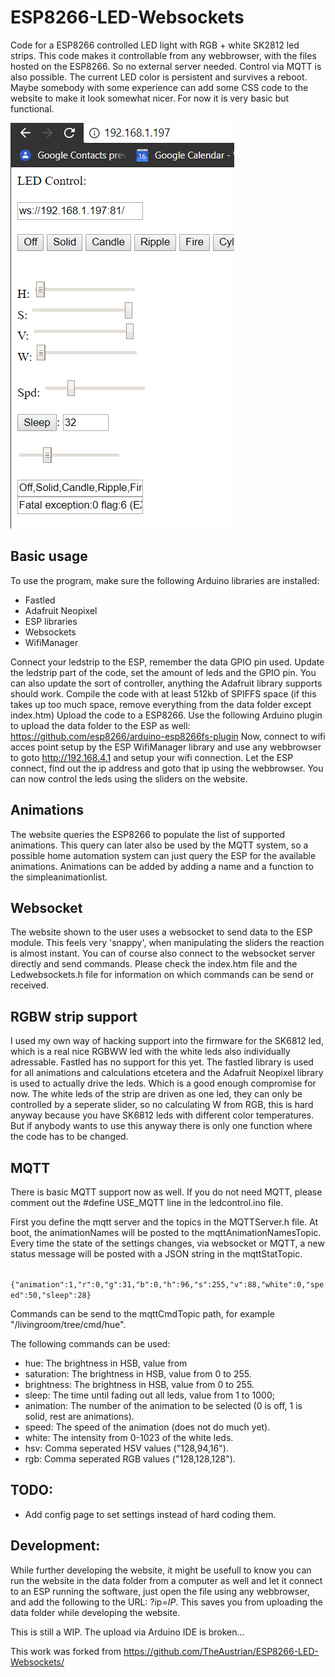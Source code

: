 # ESP8266-LED-Websockets
Code for a ESP8266 controlled LED light with RGB + white SK2812 led strips.
This code makes it controllable from any webbrowser, with the files hosted on the ESP8266. So no external server needed.
Control via MQTT is also possible.
The current LED color is persistent and survives a reboot.
Maybe somebody with some experience can add some CSS code to the website to make it look somewhat nicer. For now it is very basic but functional.

![Screenshot](screenshot.png)


## Basic usage
To use the program, make sure the following Arduino libraries are installed:
* Fastled
* Adafruit Neopixel 
* ESP libraries
* Websockets
* WifiManager

Connect your ledstrip to the ESP, remember the data GPIO pin used.
Update the ledstrip part of the code, set the amount of leds and the GPIO pin. You can also update the sort of controller, anything the Adafruit library supports should work.
Compile the code with at least 512kb of SPIFFS space (if this takes up too much space, remove everything from the data folder except index.htm)
Upload the code to a ESP8266. 
Use the following Arduino plugin to upload the data folder to the ESP as well:
https://github.com/esp8266/arduino-esp8266fs-plugin
Now, connect to wifi acces point setup by the ESP WifiManager library and use any webbrowser to goto http://192.168.4.1 and setup your wifi connection. Let the ESP connect, find out the ip address and goto that ip using the webbrowser. You can now control the leds using the sliders on the website.


## Animations
The website queries the ESP8266 to populate the list of supported animations. This query can later also be used by the MQTT system, so a possible home automation system can just query the ESP for the available animations. Animations can be added by adding a name and a function to the simpleanimationlist. 


## Websocket
The website shown to the user uses a websocket to send data to the ESP module. This feels very 'snappy', when manipulating the sliders the reaction is almost instant. You can of course also connect to the websocket server directly and send commands. Please check the index.htm file and the Ledwebsockets.h file for information on which commands can be send or received.

## RGBW strip support
I used my own way of hacking support into the firmware for the SK6812 led, which is a real nice RGBWW led with the white leds also individually adressable. Fastled has no support for this yet. The fastled library is used for all animations and calculations etcetera and the Adafruit Neopixel library is used to actually drive the leds. Which is a good enough compromise for now. The white leds of the strip are driven as one led, they can only be controlled by a seperate slider, so no calculating W from RGB, this is hard anyway because you have SK6812 leds with different color temperatures. But if anybody wants to use this anyway there is only one function where the code has to be changed.

## MQTT
There is basic MQTT support now as well. If you do not need MQTT, please comment out the #define USE_MQTT line in the ledcontrol.ino file.

First you define the mqtt server and the topics in the MQTTServer.h file.
At boot, the animationNames will be posted to the mqttAnimationNamesTopic.
Every time the state of the settings changes, via websocket or MQTT, a new status message will be posted with a JSON string in the mqttStatTopic.

``` {"animation":1,"r":0,"g":31,"b":0,"h":96,"s":255,"v":88,"white":0,"speed":50,"sleep":28}```

Commands can be send to the mqttCmdTopic path, for example "/livingroom/tree/cmd/hue".

The following commands can be used:

* hue: The brightness in HSB, value from 
* saturation: The brightness in HSB, value from 0 to 255.
* brightness: The brightness in HSB, value from 0 to 255.
* sleep: The time until fading out all leds, value from 1 to 1000;
* animation: The number of the animation to be selected (0 is off, 1 is solid, rest are animations).
* speed: The speed of the animation (does not do much yet).
* white: The intensity from 0-1023 of the white leds.
* hsv: Comma seperated HSV values ("128,94,16").
* rgb: Comma seperated RGB values ("128,128,128").


## TODO:
- Add config page to set settings instead of hard coding them.


## Development:
While further developing the website, it might be usefull to know you can run the website in the data folder from a computer as well and let it connect to an ESP running the software, just open the file using any webbrowser, and add the following to the URL: ?ip=*IP*. This saves you from uploading the data folder while developing the website.

This is still a WIP. The upload via Arduino IDE is broken...

This work was forked from https://github.com/TheAustrian/ESP8266-LED-Websockets/
